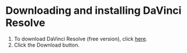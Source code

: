 # Downloading and installing DaVinci Resolve

1. To download DaVinci Resolve \(free version\), click [here](https://www.blackmagicdesign.com/products/davinciresolve/).
2. Click the Download button. 

